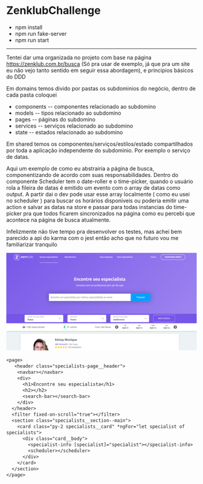 # ZenklubChallenge

- npm install
- npm run fake-server
- npm run start

---

Tentei dar uma organizada no projeto com base na página https://zenklub.com.br/busca (Só pra usar de exemplo, já que pra um site eu não vejo tanto sentido em seguir essa abordagem), e principios básicos do DDD

Em domains temos divido por pastas os subdominios do negócio, dentro de cada pasta coloquei

- components -- componentes relacionado ao subdomino
- models -- tipos relacionado ao subdomino
- pages -- páginas do subdomino
- services -- serviços relacionado ao subdomino
- state -- estados relacionado ao subdomino

Em shared temos os componentes/serviços/estilos/estado compartilhados por toda a aplicação independente do subdominio. Por exemplo o serviço de datas.



Aqui um exemplo de como eu abstrairia a página de busca, componentizando de acordo com suas responsabilidades. Dentro do componente Scheduler tem o date-roller e o time-picker, quando o usuário rola a fileira de datas é emitido um evento com o array de datas como output. A partir dai o dev pode usar esse array localmente ( como eu usei no scheduler ) para buscar os horários disponiveis ou poderia emitir uma action e salvar as datas na store e passar para todas instancias do time-picker pra que todos ficarem sincronizados na página como eu percebi que acontece na página de busca atualmente.

Infelizmente não tive tempo pra desenvolver os testes, mas achei bem parecido a api do karma com o jest então acho que no futuro vou me familiarizar tranquilo


<div style="display: flex;">
  <div>
    <img src="./page.png">
  </div>
    <div>
  </div>
</div>

```
<page>
   <header class="specialists-page__header">
    <navbar></navbar>
    <div>
      <h1>Encontre seu especialista</h1>
      <h2></h2>
      <search-bar></search-bar>
    </div>
  </header>
  <filter fixed-on-scroll="true"></filter>
  <section class="specialists__section--main">
    <card class="py-2 specialists__card" *ngFor="let specialist of specialists">
      <div class="card__body">
        <specialist-info [specialist]="specialist"></specialist-info>
        <scheduler></scheduler>
      </div>
    </card>
  </section>
</page>

```



